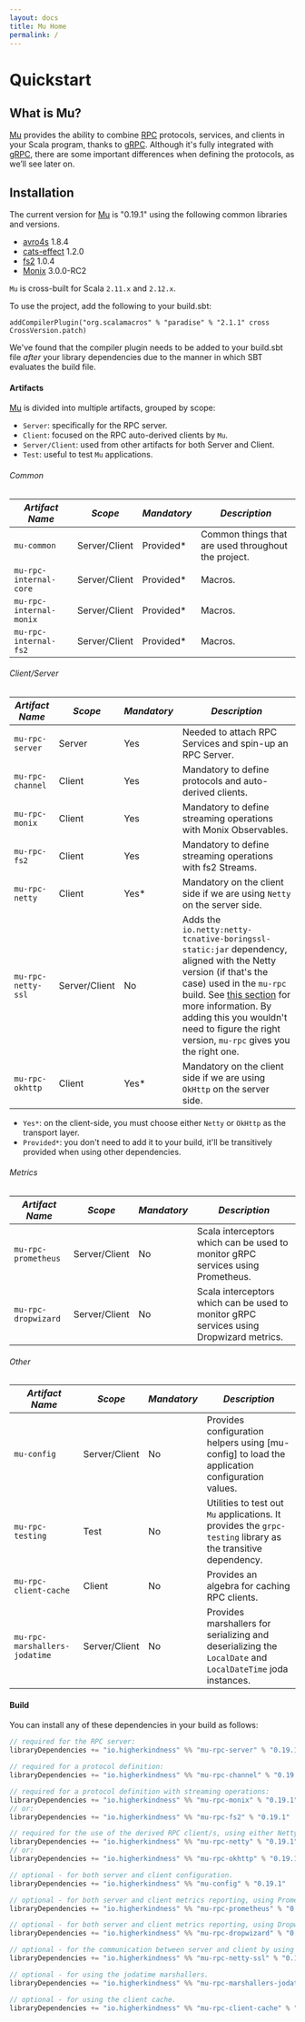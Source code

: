 ```yaml
---
layout: docs
title: Mu Home
permalink: /
---
```


# Quickstart

## What is Mu?

[Mu] provides the ability to combine [RPC] protocols, services, and clients in your Scala program, thanks to [gRPC]. 
Although it's fully integrated with [gRPC], there are some important differences when defining the protocols, as we’ll see later on.

## Installation

[comment]: # (Start Replace)

The current version for [Mu] is "0.19.1" using the following common libraries and versions.

[comment]: # (End Replace)

 * [avro4s] 1.8.4
 * [cats-effect] 1.2.0
 * [fs2] 1.0.4
 * [Monix] 3.0.0-RC2

`Mu` is cross-built for Scala `2.11.x` and `2.12.x`.

To use the project, add the following to your build.sbt:

```addCompilerPlugin("org.scalamacros" % "paradise" % "2.1.1" cross CrossVersion.patch)```

We've found that the compiler plugin needs to be added to your build.sbt file *after* your library dependencies due to the manner in which SBT evaluates the build file. 

#### Artifacts
[Mu] is divided into multiple artifacts, grouped by scope:

* `Server`: specifically for the RPC server.
* `Client`: focused on the RPC auto-derived clients by `Mu`.
* `Server/Client`: used from other artifacts for both Server and Client.
* `Test`: useful to test `Mu` applications.

###### Common
*Artifact Name* | *Scope* | *Mandatory* | *Description*
--- | --- | --- | ---
`mu-common` | Server/Client | Provided* | Common things that are used throughout the project.
`mu-rpc-internal-core` | Server/Client | Provided* | Macros.
`mu-rpc-internal-monix` | Server/Client | Provided* | Macros.
`mu-rpc-internal-fs2` | Server/Client | Provided* | Macros.

###### Client/Server
*Artifact Name* | *Scope* | *Mandatory* | *Description*
--- | --- | --- | ---
`mu-rpc-server` | Server | Yes | Needed to attach RPC Services and spin-up an RPC Server.
`mu-rpc-channel` | Client | Yes | Mandatory to define protocols and auto-derived clients.
`mu-rpc-monix` | Client | Yes | Mandatory to define streaming operations with Monix Observables.
`mu-rpc-fs2` | Client | Yes | Mandatory to define streaming operations with fs2 Streams.
`mu-rpc-netty` | Client | Yes* | Mandatory on the client side if we are using `Netty` on the server side.
`mu-rpc-netty-ssl` | Server/Client | No | Adds the `io.netty:netty-tcnative-boringssl-static:jar` dependency, aligned with the Netty version (if that's the case) used in the `mu-rpc` build. See [this section](https://github.com/grpc/grpc-java/blob/master/SECURITY.md#netty) for more information. By adding this you wouldn't need to figure the right version, `mu-rpc` gives you the right one.
`mu-rpc-okhttp` | Client | Yes* | Mandatory on the client side if we are using `OkHttp` on the server side.


* `Yes*`: on the client-side, you must choose either `Netty` or `OkHttp` as the transport layer.
* `Provided*`: you don't need to add it to your build, it'll be transitively provided when using other dependencies.


###### Metrics
*Artifact Name* | *Scope* | *Mandatory* | *Description*
--- | --- | --- | ---
`mu-rpc-prometheus` | Server/Client | No | Scala interceptors which can be used to monitor gRPC services using Prometheus.
`mu-rpc-dropwizard` | Server/Client | No | Scala interceptors which can be used to monitor gRPC services using Dropwizard metrics.

###### Other
*Artifact Name* | *Scope* | *Mandatory* | *Description*
--- | --- | --- | ---
`mu-config` | Server/Client | No | Provides configuration helpers using [mu-config] to load the application configuration values.
`mu-rpc-testing` | Test | No | Utilities to test out `Mu` applications. It provides the `grpc-testing` library as the transitive dependency.
`mu-rpc-client-cache` | Client | No | Provides an algebra for caching RPC clients.
`mu-rpc-marshallers-jodatime` | Server/Client | No | Provides marshallers for serializing and deserializing the `LocalDate` and `LocalDateTime` joda instances.


#### Build
You can install any of these dependencies in your build as follows:

[comment]: # (Start Replace)

```scala
// required for the RPC server:
libraryDependencies += "io.higherkindness" %% "mu-rpc-server" % "0.19.1"

// required for a protocol definition:
libraryDependencies += "io.higherkindness" %% "mu-rpc-channel" % "0.19.1"

// required for a protocol definition with streaming operations:
libraryDependencies += "io.higherkindness" %% "mu-rpc-monix" % "0.19.1"
// or:
libraryDependencies += "io.higherkindness" %% "mu-rpc-fs2" % "0.19.1"

// required for the use of the derived RPC client/s, using either Netty or OkHttp as transport layer:
libraryDependencies += "io.higherkindness" %% "mu-rpc-netty" % "0.19.1"
// or:
libraryDependencies += "io.higherkindness" %% "mu-rpc-okhttp" % "0.19.1"

// optional - for both server and client configuration.
libraryDependencies += "io.higherkindness" %% "mu-config" % "0.19.1"

// optional - for both server and client metrics reporting, using Prometheus.
libraryDependencies += "io.higherkindness" %% "mu-rpc-prometheus" % "0.19.1"

// optional - for both server and client metrics reporting, using Dropwizard.
libraryDependencies += "io.higherkindness" %% "mu-rpc-dropwizard" % "0.19.1"

// optional - for the communication between server and client by using SSL/TLS.
libraryDependencies += "io.higherkindness" %% "mu-rpc-netty-ssl" % "0.19.1"

// optional - for using the jodatime marshallers.
libraryDependencies += "io.higherkindness" %% "mu-rpc-marshallers-jodatime" % "0.19.1"

// optional - for using the client cache.
libraryDependencies += "io.higherkindness" %% "mu-rpc-client-cache" % "0.19.1"
```

[comment]: # (End Replace)

[RPC]: https://en.wikipedia.org/wiki/Remote_procedure_call
[HTTP/2]: https://http2.github.io/
[gRPC]: https://grpc.io/
[Mu]: https://github.com/higherkindness/mu
[Java gRPC]: https://github.com/grpc/grpc-java
[JSON]: https://en.wikipedia.org/wiki/JSON
[gRPC guide]: https://grpc.io/docs/guides/
[PBDirect]: https://github.com/47deg/pbdirect
[scalamacros]: https://github.com/scalamacros/paradise
[Monix]: https://monix.io/
[cats-effect]: https://github.com/typelevel/cats-effect
[Metrifier]: https://github.com/47deg/metrifier
[fs2]: https://github.com/functional-streams-for-scala/fs2
[avro4s]: https://github.com/sksamuel/avro4s